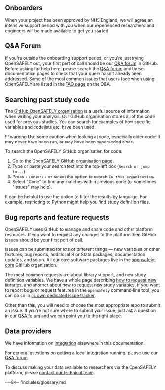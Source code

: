 ## Onboarders

When your project has been approved by NHS England, we will agree an intensive support period with you when our experienced researchers and engineers will be made available to get you started.

## Q&A Forum

If you're outside the onboarding support period, or you're just trying OpenSAFELY out, your first port of call should be our [Q&A forum][] in GitHub. Before asking for help here, please search the [Q&A forum][] and these documentation pages to check that your query hasn’t already been addressed. Some of the most common issues that users face when using OpenSAFELY are listed in the [FAQ page][] on the Q&A.

[Q&A forum]: https://github.com/opensafely/documentation/discussions
[FAQ page]: https://github.com/opensafely/documentation/discussions/445

## Searching past study code

The [GitHub OpenSAFELY organisation](https://github.com/opensafely) is a useful source of information when writing your analysis.
Our GitHub organisation stores all of the code used for previous studies.
You can search for examples of how specific variables and codelists etc. have been used.

!!! warning
    Use some caution when looking at code, especially older code:
    it may never have been run, or may have been superseded since.

To search the OpenSAFELY GitHub organisation for code:

1. Go to the [OpenSAFELY GitHub organisation page](https://github.com/opensafely).
2. Type or paste your search text into the top-left box (`Search or jump to...`)
3. Press ++enter++ or select the option to search `In this organisation`.
4. Select "Code" to find any matches within previous code (or sometimes "Issues" may help).

It can be helpful to use the option to filter the results by language.
For example, restricting to Python might help you find study definition files.

## Bug reports and feature requests

OpenSAFELY uses GitHub to manage and share code and other platform resources. If you want to request any changes to the platform then GitHub issues should be your first port of call.

Issues can be submitted for lots of different things &mdash; new variables or other features, bug reports, additional R or Stata packages, documentation updates, and so on.  All our core software packages live in the [opensafely-core](https://github.com/opensafely-core/) GitHub organisation.

The most common requests are about library support, and new study definition variables. We have a whole page describing [how to request new libraries](requesting-libraries.md), and another about [how to request new study variables](requesting-variables.md). If you want to report bugs or request features in the `opensafely` command-line tool, you can do so in [its own dedicated issue tracker](https://github.com/opensafely-core/opensafely-cli/issues).

Other than this, you will need to choose the most appropriate repo to submit an issue. If you're not sure where to submit your issue, just ask a question in our [Q&A forum](https://github.com/opensafely/documentation/discussions) and we can point you to the right place.

## Data providers

We have information on [integration](system-integration.md) elsewhere in this documentation.

For general questions on getting a local integration running,
please use our [Q&A forum](https://github.com/opensafely/documentation/discussions).

To discuss making your data available to researchers via the OpenSAFELY
platform, please [contact our technical
team](mailto:tech@opensafely.org).

---8<-- 'includes/glossary.md'
